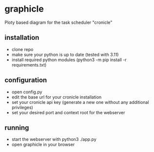# graphicle
Ploty based diagram for the task scheduler "cronicle"

## installation
- clone repo
- make sure your python is up to date (tested with 3.11)
- install required python modules (python3 -m pip install -r requirements.txt)

## configuration
- open config.py
- edit the base url for your cronicle installation
- set your cronicle api key (generate a new one without any additional privileges)
- set your desired port and context root for the webserver

## running
- start the webserver with python3 ./app.py
- open graphicle in your browser 
